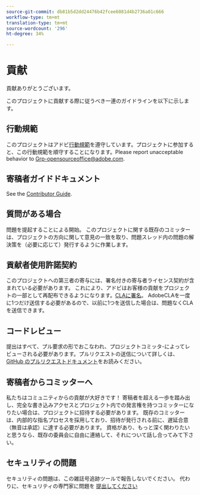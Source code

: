 ```yaml
---
source-git-commit: db81b5d2dd24476b42fcee6081d4b2736a01c666
workflow-type: tm+mt
translation-type: tm+mt
source-wordcount: '296'
ht-degree: 34%

---
```

# 貢献

貢献ありがとうございます。

このプロジェクトに貢献する際に従うべき一連のガイドラインを以下に示します。

## 行動規範

このプロジェクトはアドビ[行動規範](code-of-conduct.md)を遵守しています。プロジェクトに参加すると、この行動規範を順守することになります。Please report unacceptable behavior to
[Grp-opensourceoffice@adobe.com](mailto:Grp-opensourceoffice@adobe.com).

## 寄稿者ガイドドキュメント

See the [Contributor Guide](https://docs.adobe.com/content/help/en/contributor/contributor-guide/introduction.html).

## 質問がある場合

問題を提起することによる開始。 このプロジェクトに関する既存のコミッターは、プロジェクトの方向に関して意見の一致を取り、問題スレッド内の問題の解決策を（必要に応じて）発行するように作業します。

## 貢献者使用許諾契約

このプロジェクトへの第三者の寄与には、署名付きの寄与者ライセンス契約が含まれている必要があります。 これにより、アドビはお客様の貢献をプロジェクトの一部として再配布できるようになります。[CLAに署名](http://opensource.adobe.com/cla.html)。 AdobeCLAを一度に1つだけ送信する必要があるので、以前に1つを送信した場合は、問題なくCLAを送信できます。

## コードレビュー

提出はすべて、プル要求の形でおこなわれ、プロジェクトコミッタ-によってレビューされる必要があります。プルリクエストの送信について詳しくは、[GitHub のプルリクエストドキュメント](https://help.github.com/ja/github/collaborating-with-issues-and-pull-requests/about-pull-requests)をお読みください。

<!--
Lastly, please follow the [pull request template](PULL_REQUEST_TEMPLATE.md) when
submitting a pull request!
-->

## 寄稿者からコミッターへ

私たちはコミュニティからの貢献が大好きです！ 寄稿者を超える一歩を踏み出し、完全な書き込みアクセスとプロジェクト内での発言権を持つコミッターになりたい場合は、プロジェクトに招待する必要があります。 既存のコミッターは、内部的な指名プロセスを採用しており、招待が発行される前に、遅延合意（無音は承認）に達する必要があります。 資格があり、もっと深く関わりたいと思うなら、既存の委員会に自由に連絡して、それについて話し合ってみて下さい。

## セキュリティの問題

セキュリティの問題は、この雑誌号追跡ツールで報告しないでください。 代わりに、セキュリティの専門家に問題を [提出してください](https://helpx.adobe.com/security/alertus.html)

